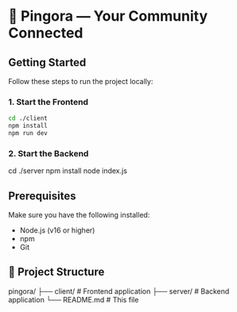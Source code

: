 # 🚀 Pingora — Your Community Connected

## Getting Started

Follow these steps to run the project locally:

### 1. Start the Frontend
```bash
cd ./client
npm install
npm run dev
```


### 2. Start the Backend

cd ./server
npm install
node index.js



## Prerequisites

Make sure you have the following installed:
- Node.js (v16 or higher)
- npm 
- Git


## 📁 Project Structure

pingora/
├── client/ # Frontend application
├── server/ # Backend application
└── README.md # This file
